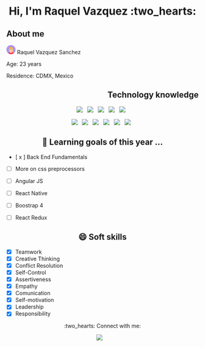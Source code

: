 <h1 align="center">Hi, I'm Raquel Vazquez :two_hearts: </h1>

<div display="flex">
    <div align="left">
        <h2><strong>About me</strong></h2><a href="https://github.com/raquellvazquez"><img src="https://raw.githubusercontent.com/raquellvazquez/to-do/develop/src/assets/girl.png" alt="Safari" width="24px" height="24px" /></a>
        Raquel Vazquez Sanchez
        <p>Age:  23 years </p>
        <p>Residence: CDMX, Mexico</p>
    </div>
    <div align="right">
        <h2><strong>Technology knowledge</strong></h2>
        <p align="center">
           <img src="https://img.shields.io/badge/-HTML5-E34F26?style=flat-square&logo=html5&logoColor=white" height="25" />&nbsp;&nbsp;
          <img src="https://img.shields.io/badge/-CSS3-5BA8EE?style=flat-square&logo=css3" height="25"/>&nbsp;&nbsp;
          <img src="https://img.shields.io/badge/javascript-F7DF1E.svg?&style=for-the-badge&logo=javascript&logoColor=white" height="25"/>&nbsp;&nbsp;
          <img src="https://img.shields.io/badge/-React-2496ED?style=flat-square&logo=react" height="25" />&nbsp;&nbsp;
             <img src="https://img.shields.io/badge/-Bootstrap-7044A3?style=flat-square&logo=bootstrap" height="25" />&nbsp;&nbsp;
            </p>
             <p align="center">
   <img src=https://img.shields.io/badge/-SCSS-CD6799?style=flat-square&logo=SASS" height="25"/>&nbsp;&nbsp;
    <img src="https://img.shields.io/badge/Git%20-%23F7DF1E.svg?&style=for-the-badge&color=000" height="25"/>&nbsp;&nbsp;
   <img src="https://img.shields.io/badge/GitHub%20-%23F7DF1E.svg?&style=for-the-badge&color=000" height="25"/>&nbsp;&nbsp;
   <img src="https://img.shields.io/badge/GitLab%20-%23F7DF1E.svg?&style=for-the-badge&color=FC6D26" height="25" />&nbsp;&nbsp;
   <img src="https://img.shields.io/badge/Docker%20-%23F7DF1E.svg?&style=for-the-badge&color=2496ED" />&nbsp;&nbsp;
   <img src="https://img.shields.io/badge/TypeScript%20-%23F7DF1E.svg?&style=for-the-badge&color=3178C6" />&nbsp;&nbsp;
        </p>
    </div>
</div>

<h2 align="center">
    🌱 Learning goals of this year ...
</h2>

- [ x ] Back End Fundamentals
- [ ] More on css preprocessors
- [ ] Angular JS
- [ ] React Native
- [ ] Boostrap 4
- [ ] React Redux


<h2 align="center">
    😄 Soft skills
</h2>

- [x] Teamwork
- [x] Creative Thinking
- [x] Conflict Resolution
- [x] Self-Control
- [x] Assertiveness
- [x] Empathy
- [x] Comunication
- [x] Self-motivation
- [x] Leadership
- [x] Responsibility

<p align='center'>
:two_hearts: Connect with me: 
</p>
<p align='center'>
<a href="https://www.linkedin.com/in/raquel-vazquez-sanchez/"><img src="https://img.shields.io/badge/linkedin-%230077B5.svg?&style=for-the-badge&logo=linkedin&logoColor=white" height="25" /></a>&nbsp;&nbsp;&nbsp;&nbsp;
</p>

<!--
**raquellvazquez/raquellvazquez** is a ✨ _special_ ✨ repository because its `README.md` (this file) appears on your GitHub profile.

